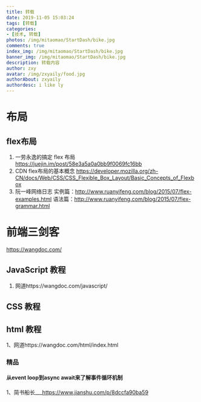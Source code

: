 ```yaml
---
title: 转载
date: 2019-11-05 15:03:24
tags: [转载]
categories:
- [技术, 转载]
photos: /img/mitaomao/StartDash/bike.jpg
comments: true
index_img: /img/mitaomao/StartDash/bike.jpg
banner_img: /img/mitaomao/StartDash/bike.jpg
description: 转载内容
author: zxy
avatar: /img/zxyaily/food.jpg
authorAbout: zxyaily
authordesc: i like ly
---
```

# 布局
## flex布局
1. 一劳永逸的搞定 flex 布局
https://juejin.im/post/58e3a5a0a0bb9f0069fc16bb
2. CDN flex布局的基本概念
https://developer.mozilla.org/zh-CN/docs/Web/CSS/CSS_Flexible_Box_Layout/Basic_Concepts_of_Flexbox
3. 阮一峰网络日志
实例篇：http://www.ruanyifeng.com/blog/2015/07/flex-examples.html
语法篇：http://www.ruanyifeng.com/blog/2015/07/flex-grammar.html

# 前端三剑客
https://wangdoc.com/

## JavaScript 教程
1. 网道https://wangdoc.com/javascript/

## CSS 教程

## html 教程
1、网道https://wangdoc.com/html/index.html

### 精品
#### 从event loop到async await来了解事件循环机制
1、简书船长___https://www.jianshu.com/p/8dccfa90ba59    
